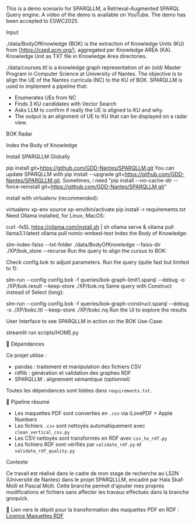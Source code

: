 This is a demo scenario for SPARQLLM, a Retrieval-Augmented SPARQL Query engine. A video of the demo is available on YouTube. The demo has been accepted to ESWC2025.

Input

./data/BodyOfKnowledge (BOK) is the extraction of Knowledge Units (KU) from [https://csed.acm.org/], aggregated per Knowledge AREA (KA). Knowledge Unit as TXT file in Knowledge Area directories.

./data/courses.ttl is a knowledge graph representation of an (old) Master Program in Computer Science at University of Nantes. The objective is to align the UE of the Nantes curricula (NC) to the KU of BOK. SPARQLLM is used to implement a pipeline that:

- Enumerates UEs from NC
- Finds 3 KU candidates with Vector Search
- Asks LLM to confirm if really the UE is aligned to KU and why.
- The output is an alignment of UE to KU that can be displayed on a radar view.

BOK Radar

Index the Body of Knowledge

Install SPARQLLM Globally

pip install git+https://github.com/GDD-Nantes/SPARQLLM.git
You can update SPARQLLM with pip install --upgrade git+https://github.com/GDD-Nantes/SPARQLLM.git. Sometimes, i need "pip install --no-cache-dir --force-reinstall git+https://github.com/GDD-Nantes/SPARQLLM.git"

install with virtualenv (recommended):

virtualenv xp-env
source xp-env/bin/activate
pip install -r requirements.txt
Need Ollama installed, for Linux, MacOS:

curl -fsSL https://ollama.com/install.sh | sh
ollama serve &
ollama pull llama3.1:latest
ollama pull nomic-embed-text
Index the Body of Knowledge:

slm-index-faiss --txt-folder ./data/BodyOfKnowledge --faiss-dir ./XP/bok_store --recurse
Run the query to align the cursus to BOK:

Check config.bok to adjust parameters. Run the query (quite fast but limited to 1):

slm-run --config config.bok -f queries/bok-graph-limit1.sparql --debug -o ./XP/bok.result --keep-store ./XP/bok.nq
Same query with Construct instead of Select (long):

slm-run --config config.bok -f queries/bok-graph-construct.sparql --debug -o ./XP/bokc.ttl --keep-store ./XP/bokc.nq
Run the UI to explore the results

User Interface to see SPARQLLM in action on the BOK Use-Case:

streamlit run scripts/HOME.py

🧩 Dépendances

Ce projet utilise :  
- pandas : traitement et manipulation des fichiers CSV  
- rdflib : génération et validation des graphes RDF  
- SPARQLLM : alignement sémantique (optionnel)

Toutes les dépendances sont listées dans `requirements.txt`.

🎯 Pipeline résumé

- Les maquettes PDF sont converties en `.csv` via iLovePDF + Apple Numbers  
- Les fichiers `.csv` sont nettoyés automatiquement avec `clean_vertical_csv.py`  
- Les CSV nettoyés sont transformés en RDF avec `csv_to_rdf.py`  
- Les fichiers RDF sont vérifiés par `validate_rdf.py` et `validate_rdf_quality.py`

Contexte

Ce travail est réalisé dans le cadre de mon stage de recherche au LS2N (Université de Nantes) dans le projet SPARQLLLM, encadré par Hala Skaf-Molli et Pascal Molli. Cette branche permet d'ajouter mes propres modifications et fichiers sans affecter les travaux effectués dans la branche groquick.

📘 Lien vers le dépôt pour la transformation des maquettes PDF en RDF : [Licence Maquettes RDF](https://github.com/nourrekik/licence-maquettes-rdf)
